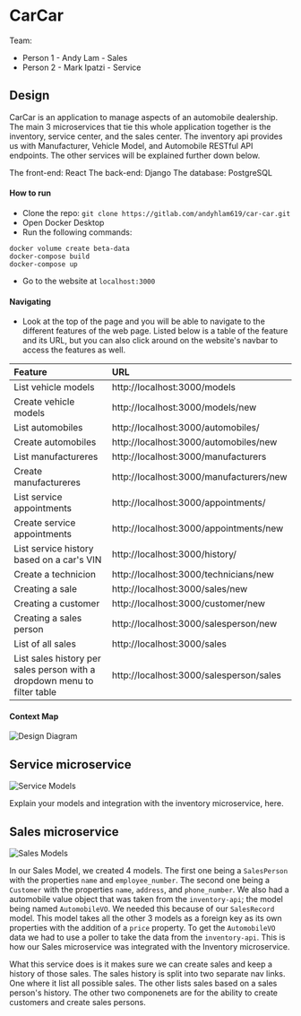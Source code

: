 # CarCar

Team:

* Person 1 - Andy Lam - Sales
* Person 2 - Mark Ipatzi - Service

## Design
CarCar is an application to manage aspects of an automobile dealership. The main 3 microservices that tie this whole application together is the inventory, service center, and the sales center. The inventory api provides us with Manufacturer, Vehicle Model, and Automobile RESTful API endpoints. The other services will be explained further down below.

The front-end: React
The back-end: Django
The database: PostgreSQL

#### How to run
* Clone the repo: `git clone https://gitlab.com/andyhlam619/car-car.git`
* Open Docker Desktop
* Run the following commands:
```
docker volume create beta-data
docker-compose build
docker-compose up
```
* Go to the website at `localhost:3000`

#### Navigating
* Look at the top of the page and you will be able to navigate to the different features of the web page. Listed below is a table of the feature and its URL, but you can also click around on the website's navbar to access the features as well.

| Feature          | URL          |
|:-----------------|:-------------|
|List vehicle models|http://localhost:3000/models|
|Create vehicle models|http://localhost:3000/models/new|
|List automobiles|http://localhost:3000/automobiles/|
|Create automobiles|http://localhost:3000/automobiles/new|
|List manufactureres|http://localhost:3000/manufacturers|
|Create manufactureres|http://localhost:3000/manufacturers/new|
|List service appointments|http://localhost:3000/appointments/|
|Create service appointments|http://localhost:3000/appointments/new|
|List service history based on a car's VIN|http://localhost:3000/history/|
|Create a technicion|http://localhost:3000/technicians/new|
|Creating a sale|http://localhost:3000/sales/new|
|Creating a customer|http://localhost:3000/customer/new|
|Creating a sales person|http://localhost:3000/salesperson/new|
|List of all sales|http://localhost:3000/sales|
|List sales history per sales person with a dropdown menu to filter table|http://localhost:3000/salesperson/sales|

#### Context Map
![Design Diagram](https://i.imgur.com/vNHybzt.jpg)


## Service microservice
![Service Models](https://i.imgur.com/7y3z5R3.jpg)

Explain your models and integration with the inventory
microservice, here.

## Sales microservice
![Sales Models](https://i.imgur.com/jNnYql7.jpg)

In our Sales Model, we created 4 models. The first one being a `SalesPerson` with the properties `name` and `employee_number`. The second one being a `Customer` with the properties `name`, `address`, and `phone_number`. We also had a automobile value object that was taken from the `inventory-api`; the model being named `AutomobileVO`. We needed this because of our `SalesRecord` model. This model takes all the other 3 models as a foreign key as its own properties with the addition of a `price` property. To get the `AutomobileVO` data we had to use a poller to take the data from the `inventory-api`. This is how our Sales microservice was integrated with the Inventory microservice.

What this service does is it makes sure we can create sales and keep a history of those sales. The sales history is split into two separate nav links. One where it list all possible sales. The other lists sales based on a sales person's history. The other two componenets are for the ability to create customers and create sales persons.
